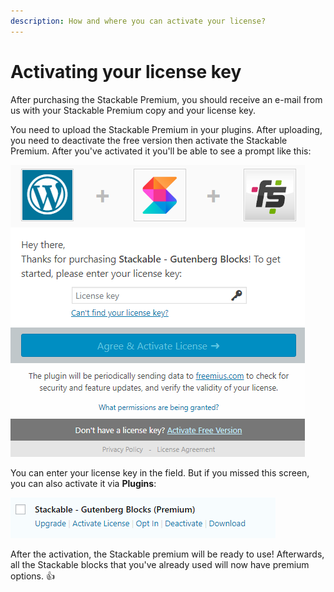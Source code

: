 ```yaml
---
description: How and where you can activate your license?
---
```


# Activating your license key

After purchasing the Stackable Premium, you should receive an e-mail from us with your Stackable Premium copy and your license key.

You need to upload the Stackable Premium in your plugins. After uploading, you need to deactivate the free version then activate the Stackable Premium. After you've activated it you'll be able to see a prompt like this:

![](../../.gitbook/assets/ooim6oy.png)

 You can enter your license key in the field. But if you missed this screen, you can also activate it via **Plugins**:

![](../../.gitbook/assets/cff3oi8.png)

After the activation, the Stackable premium will be ready to use! Afterwards, all the Stackable blocks that you've already used will now have premium options. 👍

